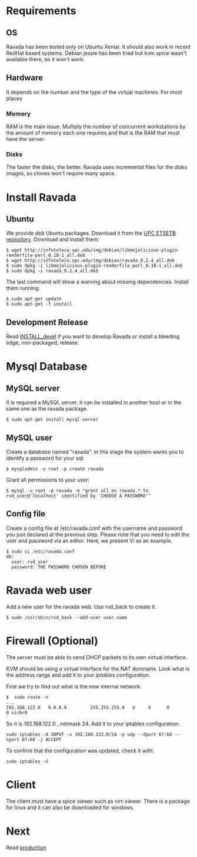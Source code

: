 # Requirements

## OS

Ravada has been tested only on Ubuntu Xenial. It should also work in recent RedHat based
systems. Debian jessie has been tried but kvm spice wasn't available there, so it won't
work.

## Hardware

It depends on the number and the type of the virtual machines. For most places 

### Memory
RAM is
the main issue. Multiply the number of concurrent workstations by the amount of memory
each one requires and that is the RAM that must have the server.

### Disks
The faster the disks, the better. Ravada uses incremental files for the disks images, so
clones won't require many space.


# Install Ravada

## Ubuntu

We provide _deb_ Ubuntu packages. Download it from the [UPC ETSETB repository](http://infoteleco.upc.edu/img/debian/). Download and install them:

    $ wget http://infoteleco.upc.edu/img/debian/libmojolicious-plugin-renderfile-perl_0.10-1_all.deb
    $ wget http://infoteleco.upc.edu/img/debian/ravada_0.2.4_all.deb
    $ sudo dpkg -i libmojolicious-plugin-renderfile-perl_0.10-1_all.deb
    $ sudo dpkg -i ravada_0.2.4_all.deb

The last command will show a warning about missing dependencies. Install them
running:

    $ sudo apt-get update
    $ sudo apt-get -f install

## Development Release

Read [INSTALL\_devel](https://upc.github.io/ravada/documentation/docs/INSTALL_devel.html)  if you want to develop Ravada or install a bleeding
edge, non-packaged, release.

# Mysql Database

## MySQL server

It is required a MySQL server, it can be installed in another host or in the
same one as the ravada package.

    $ sudo apt-get install mysql-server

## MySQL user
Create a database named "ravada". in this stage the system wants you to identify a password for your sql.

    $ mysqladmin -u root -p create ravada

Grant all permissions to your user:

    $ mysql -u root -p ravada -e "grant all on ravada.* to rvd_user@'localhost' identified by 'CHOOSE A PASSWORD'"

## Config file

Create a config file at /etc/ravada.conf with the username and password you just declared
at the previous step. Please note that you need to edit the user and password via an editor. Here, we present Vi as an example.


    $ sudo vi /etc/ravada.conf
    db:
      user: rvd_user
      password: THE PASSWORD CHOSEN BEFORE

# Ravada web user

Add a new user for the ravada web. Use rvd\_back to create it.

    $ sudo /usr/sbin/rvd_back --add-user user.name


# Firewall (Optional)

The server must be able to send _DHCP_ packets to its own virtual interface.

KVM should be using a virtual interface for the NAT domnains. Look what is the address range
and add it to your _iptables_ configuration.

First we try to find out what is the new internal network:

    $  sudo route -n
    ...
    192.168.122.0   0.0.0.0         255.255.255.0   U     0      0        0 virbr0

So it is 192.168.122.0 , netmask 24. Add it to your iptables configuration:

    sudo iptables -A INPUT -s 192.168.122.0/24 -p udp --dport 67:68 --sport 67:68 -j ACCEPT

To confirm that the configuration was updated, check it with:

    sudo iptables -S

# Client

The client must have a spice viewer such as virt-viewer. There is a package for
linux and it can also be downloaded for windows.

# Next

Read [production](https://upc.github.io/ravada/documentation/docs/production.html) 
